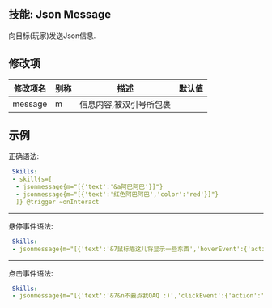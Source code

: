 技能: Json Message
--------------------------

向目标(玩家)发送Json信息.

修改项
----------

| 修改项名 | 别称    | 描述                                                                                                    | 默认值 |
|-----------|------------|----------------------------------------------------------------------------------------------------------------|---------------|
| message   | m       | 信息内容,被双引号所包裹 |         |

示例
--------

正确语法:

```yaml
 Skills:
 - skill{s=[
  - jsonmessage{m="[{'text':'&a阿巴阿巴'}]"}
  - jsonmessage{m="[{'text':'红色阿巴阿巴','color':'red'}]"}
  ]} @trigger ~onInteract
```


------------------------------------------------------------------------

悬停事件语法:

```yaml
 Skills:
 - jsonmessage{m="[{'text':'&7鼠标瞄这儿将显示一些东西','hoverEvent':{'action':'show_text','value':{'text':'&a这就是 一些东西)'}}}]"} @trigger ~onInteract
```

------------------------------------------------------------------------

点击事件语法:

```yaml
 Skills:
 - jsonmessage{m="[{'text':'&7&n不要点我QAQ :)','clickEvent':{'action':'run_command','value':'/minecraft:kill %player_name%'}}]"} @trigger ~onInteract
```

